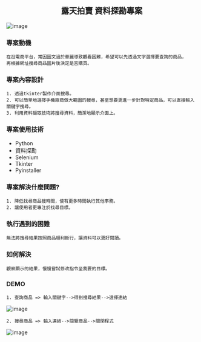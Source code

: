<h2 align = "center">露天拍賣 資料探勘專案</h2>   

![image](https://github.com/LiyLi1122/project-2-webcrawler/blob/00e8d2be88374736d711d44b06b97b9de3ede619/ruten-logo.jpg)

### 專案動機   
    在逛電商平台，常因圖文過於華麗導致觀看困難，希望可以先透過文字選擇要查詢的商品，  
    再根據網址搜尋商品圖片後決定是否購買。

### 專案內容設計
    1. 透過tkinter製作介面搜尋。
    2. 可以簡單地選擇手機廠商做大範圍的搜尋，甚至想要更進一步針對特定商品，可以直接輸入關鍵字搜尋。
    3. 利用資料擷取技術將搜尋資料，簡潔地顯示介面上。
    
### 專案使用技術
  * Python
  * 資料探勘
  * Selenium
  * Tkinter
  * Pyinstaller

### 專案解決什麼問題?
    1. 降低找尋商品搜時間，使有更多時間執行其他事務。  
    2. 讓使用者更專注於找尋目標。
 
### 執行遇到的困難 
    無法將搜尋結果按照商品順利斷行，讓資料可以更好閱讀。

### 如何解決   
    觀察顯示的結果，慢慢嘗試修改指令至我要的目標。

### DEMO
    1. 查詢商品 => 輸入關鍵字-->得到搜尋結果-->選擇連結
    
![image](https://github.com/LiyLi1122/project-2-webcrawler/blob/e7d504d5e199bf41877b3bd1aad5d3cf61a3ee69/%E9%9C%B2%E5%A4%A9%E5%B9%B3%E5%8F%B0%E5%B0%88%E6%A1%88_%E8%BC%B8%E5%85%A5%E9%97%9C%E9%8D%B5%E5%AD%97%E9%A1%AF%E7%A4%BA%E7%B5%90%E6%9E%9C.gif)
    
    2. 搜尋商品 => 輸入連結-->閱覽商品-->關閉程式
    
![image](https://github.com/LiyLi1122/project-2-webcrawler/blob/dd94298729a08ea5ea017a60f952f3ea8c767d66/%E9%9C%B2%E5%A4%A9%E5%B9%B3%E5%8F%B0%E5%B0%88%E6%A1%88_%E9%A1%AF%E7%A4%BA%E5%95%86%E5%93%81%E8%B3%87%E8%A8%8A%E9%97%9C%E9%96%89%E7%A8%8B%E5%BC%8F.gif)

